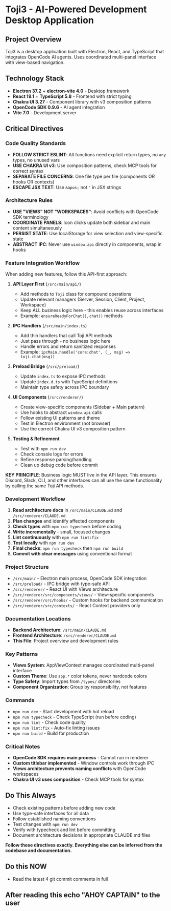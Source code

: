 # Toji3 - AI-Powered Development Desktop Application

## Project Overview

Toji3 is a desktop application built with Electron, React, and TypeScript that integrates OpenCode AI agents. Uses coordinated multi-panel interface with view-based navigation.

## Technology Stack

- **Electron 37.2** + **electron-vite 4.0** - Desktop framework
- **React 19.1** + **TypeScript 5.8** - Frontend with strict typing
- **Chakra UI 3.27** - Component library with v3 composition patterns
- **OpenCode SDK 0.9.6** - AI agent integration
- **Vite 7.0** - Development server

## Critical Directives

### Code Quality Standards

- **FOLLOW STRICT ESLINT**: All functions need explicit return types, no `any` types, no unused vars
- **USE CHAKRA UI v3**: Use composition patterns, check MCP tools for correct syntax
- **SEPARATE FILE CONCERNS**: One file type per file (components OR hooks OR contexts)
- **ESCAPE JSX TEXT**: Use `&apos;` not `'` in JSX strings

### Architecture Rules

- **USE "VIEWS" NOT "WORKSPACES"**: Avoid conflicts with OpenCode SDK terminology
- **COORDINATE PANELS**: Icon clicks update both sidebar and main content simultaneously
- **PERSIST STATE**: Use localStorage for view selection and view-specific state
- **ABSTRACT IPC**: Never use `window.api` directly in components, wrap in hooks

### Feature Integration Workflow

When adding new features, follow this API-first approach:

1. **API Layer First** (`/src/main/api/`)
   - Add methods to `Toji` class for compound operations
   - Update relevant managers (Server, Session, Client, Project, Workspace)
   - Keep ALL business logic here - this enables reuse across interfaces
   - Example: `ensureReadyForChat()`, `chat()` methods

2. **IPC Handlers** (`/src/main/index.ts`)
   - Add thin handlers that call Toji API methods
   - Just pass through - no business logic here
   - Handle errors and return sanitized responses
   - Example: `ipcMain.handle('core:chat', (_, msg) => toji.chat(msg))`

3. **Preload Bridge** (`/src/preload/`)
   - Update `index.ts` to expose IPC methods
   - Update `index.d.ts` with TypeScript definitions
   - Maintain type safety across IPC boundary

4. **UI Components** (`/src/renderer/`)
   - Create view-specific components (Sidebar + Main pattern)
   - Use hooks to abstract `window.api` calls
   - Follow existing UI patterns and theme
   - Test in Electron environment (not browser)
   - Use the correct Chakra UI v3 composition pattern

5. **Testing & Refinement**
   - Test with `npm run dev`
   - Check console logs for errors
   - Refine response parsing/handling
   - Clean up debug code before commit

**KEY PRINCIPLE**: Business logic MUST live in the API layer. This ensures Discord, Slack, CLI, and other interfaces can all use the same functionality by calling the same Toji API methods.

### Development Workflow

1. **Read architecture docs** in `/src/main/CLAUDE.md` and `/src/renderer/CLAUDE.md`
2. **Plan changes** and identify affected components
3. **Check types** with `npm run typecheck` before coding
4. **Write incrementally** - small, focused changes
5. **Lint continuously** with `npm run lint:fix`
6. **Test locally** with `npm run dev`
7. **Final checks**: `npm run typecheck` then `npm run build`
8. **Commit with clear messages** using conventional format

### Project Structure

- `/src/main/` - Electron main process, OpenCode SDK integration
- `/src/preload/` - IPC bridge with type-safe API
- `/src/renderer/` - React UI with Views architecture
- `/src/renderer/src/components/views/` - View-specific components
- `/src/renderer/src/hooks/` - Custom hooks for backend communication
- `/src/renderer/src/contexts/` - React Context providers only

### Documentation Locations

- **Backend Architecture**: `/src/main/CLAUDE.md`
- **Frontend Architecture**: `/src/renderer/CLAUDE.md`
- **This File**: Project overview and development rules

### Key Patterns

- **Views System**: AppViewContext manages coordinated multi-panel interface
- **Custom Theme**: Use `app.*` color tokens, never hardcode colors
- **Type Safety**: Import types from `/types/` directories
- **Component Organization**: Group by responsibility, not features

### Commands

- `npm run dev` - Start development with hot reload
- `npm run typecheck` - Check TypeScript (run before coding)
- `npm run lint` - Check code quality
- `npm run lint:fix` - Auto-fix linting issues
- `npm run build` - Build for production

### Critical Notes

- **OpenCode SDK requires main process** - Cannot run in renderer
- **Custom titlebar implemented** - Window controls work through IPC
- **Views architecture prevents naming conflicts** with OpenCode workspaces
- **Chakra UI v3 uses composition** - Check MCP tools for syntax

## Do This Always

- Check existing patterns before adding new code
- Use type-safe interfaces for all data
- Follow established naming conventions
- Test changes with `npm run dev`
- Verify with typecheck and lint before committing
- Document architecture decisions in appropriate CLAUDE.md files

**Follow these directives exactly. Everything else can be inferred from the codebase and documentation.**

## Do this NOW

- Read the latest 4 git commit comments in full

## After reading this echo "AHOY CAPTAIN" to the user
